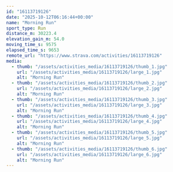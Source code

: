 ```yaml
---
id: "16113719126"
date: "2025-10-12T06:16:44+00:00"
name: "Morning Run"
sport_type: Run
distance_m: 30223.4
elevation_gain_m: 54.0
moving_time_s: 9575
elapsed_time_s: 9653
remote_url: "https://www.strava.com/activities/16113719126"
media:
  - thumb: "/assets/activities_media/16113719126/thumb_1.jpg"
    url: "/assets/activities_media/16113719126/large_1.jpg"
    alt: "Morning Run"
  - thumb: "/assets/activities_media/16113719126/thumb_2.jpg"
    url: "/assets/activities_media/16113719126/large_2.jpg"
    alt: "Morning Run"
  - thumb: "/assets/activities_media/16113719126/thumb_3.jpg"
    url: "/assets/activities_media/16113719126/large_3.jpg"
    alt: "Morning Run"
  - thumb: "/assets/activities_media/16113719126/thumb_4.jpg"
    url: "/assets/activities_media/16113719126/large_4.jpg"
    alt: "Morning Run"
  - thumb: "/assets/activities_media/16113719126/thumb_5.jpg"
    url: "/assets/activities_media/16113719126/large_5.jpg"
    alt: "Morning Run"
  - thumb: "/assets/activities_media/16113719126/thumb_6.jpg"
    url: "/assets/activities_media/16113719126/large_6.jpg"
    alt: "Morning Run"
---
```

